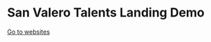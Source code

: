 # San Valero Talents Landing Demo

[Go to websites](https://davidsuescunpelegay.github.io/san-valero-talents-landing-demo)
